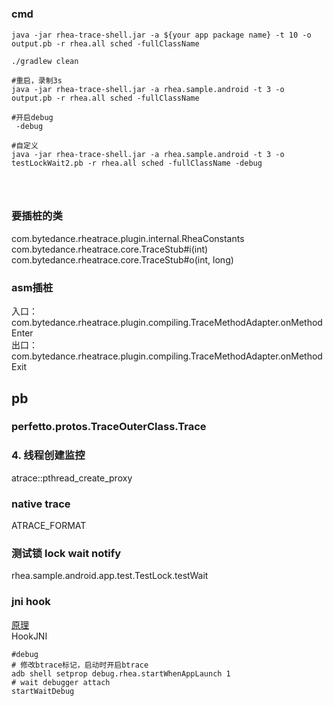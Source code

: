 # 

### cmd
```shell
java -jar rhea-trace-shell.jar -a ${your app package name} -t 10 -o output.pb -r rhea.all sched -fullClassName

./gradlew clean

#重启，录制3s
java -jar rhea-trace-shell.jar -a rhea.sample.android -t 3 -o output.pb -r rhea.all sched -fullClassName

#开启debug
 -debug

#自定义
java -jar rhea-trace-shell.jar -a rhea.sample.android -t 3 -o testLockWait2.pb -r rhea.all sched -fullClassName -debug	




```

### 要插桩的类
com.bytedance.rheatrace.plugin.internal.RheaConstants
com.bytedance.rheatrace.core.TraceStub#i(int)
com.bytedance.rheatrace.core.TraceStub#o(int, long)
### asm插桩
入口：  
com.bytedance.rheatrace.plugin.compiling.TraceMethodAdapter.onMethodEnter  
出口：  
com.bytedance.rheatrace.plugin.compiling.TraceMethodAdapter.onMethodExit


## pb
### perfetto.protos.TraceOuterClass.Trace

### 4. 线程创建监控
atrace::pthread_create_proxy

### native trace
ATRACE_FORMAT

### 测试锁 lock wait notify
rhea.sample.android.app.test.TestLock.testWait

### jni hook
[原理](https://blog.csdn.net/c6E5UlI1N/article/details/132419157)  
HookJNI
```shell
#debug
# 修改btrace标记，启动时开启btrace
adb shell setprop debug.rhea.startWhenAppLaunch 1
# wait debugger attach
startWaitDebug
```
